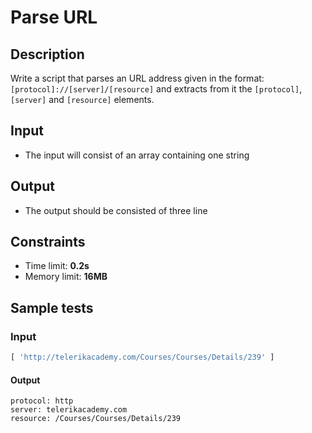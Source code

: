 # Parse URL

## Description
Write a script that parses an URL address given in the format: `[protocol]://[server]/[resource]`
and extracts from it the `[protocol]`, `[server]` and `[resource]` elements.

## Input
- The input will consist of an array containing one string

## Output
- The output should be consisted of three line

## Constraints
- Time limit: **0.2s**
- Memory limit: **16MB**

## Sample tests

### Input
```js
[ 'http://telerikacademy.com/Courses/Courses/Details/239' ]
```

#### Output
```
protocol: http
server: telerikacademy.com
resource: /Courses/Courses/Details/239
```
